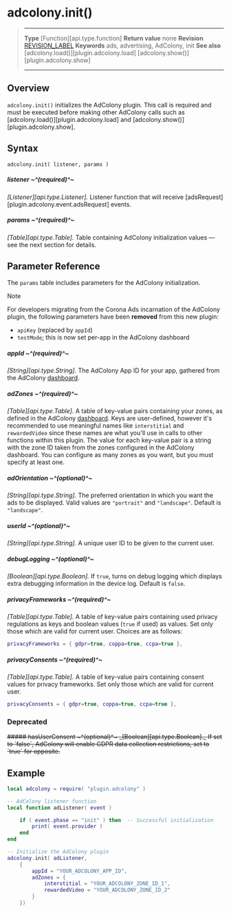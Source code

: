 # adcolony.init()

> --------------------- ------------------------------------------------------------------------------------------
> __Type__              [Function][api.type.function]
> __Return value__		none
> __Revision__          [REVISION_LABEL](REVISION_URL)
> __Keywords__          ads, advertising, AdColony, init
> __See also__			[adcolony.load()][plugin.adcolony.load] 
>                       [adcolony.show()][plugin.adcolony.show]
> --------------------- ------------------------------------------------------------------------------------------


## Overview

`adcolony.init()` initializes the AdColony plugin. This call is required and must be executed before making other AdColony calls such as [adcolony.load()][plugin.adcolony.load] and [adcolony.show()][plugin.adcolony.show].


## Syntax

	adcolony.init( listener, params )

##### listener ~^(required)^~
_[Listener][api.type.Listener]._ Listener function that will receive [adsRequest][plugin.adcolony.event.adsRequest] events.

##### params ~^(required)^~
_[Table][api.type.Table]._ Table containing AdColony initialization values — see the next section for details.


## Parameter Reference

The `params` table includes parameters for the AdColony initialization.

<div class="guide-notebox">
<div class="notebox-title">Note</div>

For developers migrating from the Corona Ads incarnation of the AdColony plugin, the following parameters have been __removed__ from this new plugin:

* `apiKey` (replaced by `appId`)
* `testMode`; this is now set per-app in the AdColony dashboard

</div>

##### appId ~^(required)^~
_[String][api.type.String]._ The AdColony App&nbsp;ID for your app, gathered from the AdColony [dashboard](https://www.adcolony.com).

##### adZones ~^(required)^~
_[Table][api.type.Table]._ A table of key-value pairs containing your zones, as defined in the AdColony [dashboard](https://www.adcolony.com). Keys are <nobr>user-defined</nobr>, however it's recommended to use meaningful names like `interstitial` and `rewardedVideo` since these names are what you'll use in calls to other functions within this plugin. The value for each <nobr>key-value</nobr> pair is a string with the zone&nbsp;ID taken from the zones configured in the AdColony dashboard. You can configure as many zones as you want, but you must specify at least one.

##### adOrientation ~^(optional)^~
_[String][api.type.String]._ The preferred orientation in which you want the ads to be displayed. Valid values are `"portrait"` and `"landscape"`. Default is `"landscape"`.

##### userId ~^(optional)^~
_[String][api.type.String]._ A unique user ID to be given to the current user.

##### debugLogging ~^(optional)^~
_[Boolean][api.type.Boolean]._ If `true`, turns on debug logging which displays extra debugging information in the device log. Default is `false`.

##### privacyFrameworks ~^(required)^~
_[Table][api.type.Table]._ A table of key-value pairs containing used privacy regulations as keys and boolean values (`true` if used) as values. Set only those which are valid for current user. Choices are as follows:

``````lua
privacyFrameworks = { gdpr=true, coppa=true, ccpa=true },
``````

##### privacyConsents ~^(required)^~
_[Table][api.type.Table]._ A table of key-value pairs containing consent values for privacy frameworks. Set only those which are valid for current user.

``````lua
privacyConsents = { gdpr=true, coppa=true, ccpa=true },
``````


### Deprecated

<s>
##### hasUserConsent ~^(optional)^~
_[Boolean][api.type.Boolean]._ If set to `false`, AdColony will enable GDPR data collection restrictions, set to `true` for opposite.
</s>

## Example

``````lua
local adcolony = require( "plugin.adcolony" )

-- AdColony listener function
local function adListener( event )

	if ( event.phase == "init" ) then  -- Successful initialization
		print( event.provider )
	end
end

-- Initialize the AdColony plugin
adcolony.init( adListener,
	{
		appId = "YOUR_ADCOLONY_APP_ID",
		adZones = {
			interstitial = "YOUR_ADCOLONY_ZONE_ID_1",
			rewardedVideo = "YOUR_ADCOLONY_ZONE_ID_2"
		}
	})
``````
